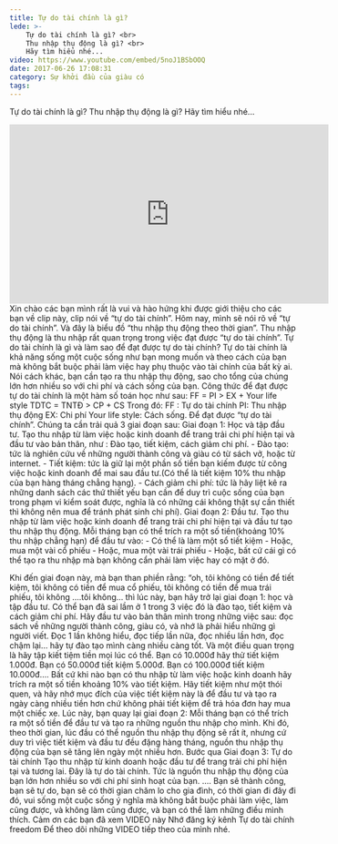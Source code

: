 ```yaml
---
title: Tự do tài chính là gì?
lede: >-
    Tự do tài chính là gì? <br>
    Thu nhập thụ động là gì? <br>
    Hãy tìm hiểu nhé...
video: https://www.youtube.com/embed/5noJ1BSbOOQ
date: 2017-06-26 17:08:31
category: Sự khởi đầu của giàu có
tags:
---
```


Tự do tài chính là gì?
Thu nhập thụ động là gì?
Hãy tìm hiểu nhé...
<iframe width="560" height="315" src="https://www.youtube.com/embed/5noJ1BSbOOQ" frameborder="0" allowfullscreen></iframe>
Xin chào các bạn mình rất là vui và hào hứng khi được giới thiệu cho các bạn về clip này, clip nói về
“tự do tài chính”. Hôm nay, mình sẽ nói rõ về “tự do tài chính”. Và đây là biểu đồ “thu nhập thụ động theo thời gian”. Thu nhập thụ động là thu nhập rất quan trọng trong việc đạt được “tự do tài chính”.
Tự do tài chính là gì và làm sao để đạt được tự do tài chính?
Tự do tài chính là khả năng sống một cuộc sống như bạn mong muốn và theo cách của bạn mà không bắt buộc phải làm việc hay phụ thuộc vào tài chính của bất kỳ ai.
Nói cách khác, bạn cần tạo ra thu nhập thụ động, sao cho tổng của chúng lớn hơn nhiều so với chi phí và cách sống của bạn.
Công thức để đạt được tự do tài chính là một hàm số toán học như sau:
FF = PI > EX + Your life style
TDTC = TNTĐ > CP + CS
Trong đó: 
FF : Tự do tài chính
PI: Thu nhập thụ động
EX: Chi phí
Your life style: Cách sống.
Để đạt được “tự do tài chính”. Chúng ta cần trải quả 3 giai đoạn sau:
Giai đoạn 1: Học và tập đầu tư.
Tạo thu nhập từ làm việc hoặc kinh doanh để trang trải chi phí hiện tại và đầu tư vào bản thân, như : Đào tạo, tiết kiệm, cách giảm chi phí.
-	Đào tạo: tức là nghiên cứu về những người thành công và giàu có từ sách vở, hoặc từ internet.
-	Tiết kiệm: tức là giữ lại một phần số tiền bạn kiếm được từ công việc hoặc kinh doanh để mai sau đầu tư.(Có thể là tiết kiệm 10% thu nhập của bạn hàng tháng chẳng hạng).
-	Cách giảm chi phí: tức là hãy liệt kê ra những danh sách các thứ thiết yếu bạn cần để duy trì cuộc sống của bạn trong phạm vi kiểm soát được, nghĩa là có những cái không thật sự cần thiết thì không nên mua để tránh phát sinh chi phí).
Giai đoạn 2: Đầu tư.
Tạo thu nhập từ làm việc hoặc kinh doanh để trang trải chi phí hiện tại và đầu tư tạo thu nhập thụ động.
Mỗi tháng bạn có thể trích ra một số tiền(khoảng 10% thu nhập chẳng hạn) để đầu tư vào:
-	Có thể là làm một sổ tiết kiệm
-	Hoặc, mua một vài cổ phiếu
-	Hoặc, mua một vài trái phiếu
-	Hoặc, bất cứ cái gì có thể tạo ra thu nhập mà bạn không cẩn phải làm việc hay có mặt ở đó.



Khi đến giai đoạn này, mà bạn than phiền rằng: “oh, tôi không có tiền để tiết kiệm, tôi không có tiền để mua cổ phiếu, tôi không có tiền để mua trái phiếu, tôi không ….tôi không… thì lúc này, bạn hãy trở lại giai đoạn 1: học và tập đầu tư.
Có thể bạn đã sai lầm ở 1 trong 3 việc đó là đào tạo, tiết kiệm và cách giảm chi phí.
 Hãy đầu tư vào bản thân mình trong những việc sau: đọc sách về những người thành công, giàu có, và nhớ là phải hiểu những gì người viết. Đọc 1 lần không hiểu, đọc tiếp lần nữa, đọc nhiều lần hơn, đọc chậm lại… hãy tự đào tạo mình càng nhiều càng tốt. 
Và một điều quan trọng là hãy tập kiết tiệm tiền mọi lúc có thể. Bạn có 10.000đ hãy thử tiết kiệm 1.000đ. Bạn có 50.000đ tiết kiệm 5.000đ. Bạn có 100.000đ tiết kiệm 10.000đ…. Bất cứ khi nào bạn có thu nhập từ làm việc hoặc kinh doanh hãy trích ra một số tiền khoảng 10% vào tiết kiệm.
Hãy tiết kiệm như một thói quen, và hãy nhớ mục đích của việc tiết kiệm này là để đầu tư và tạo ra ngày càng nhiều tiền hơn chứ không phải tiết kiệm để trả hóa đơn hay mua một chiếc xe. 
Lúc này, bạn quay lại giai đoạn 2: Mỗi tháng bạn có thể trích ra  một số tiền để đầu tư và tạo ra những nguồn thu nhập cho mình.
Khi đó, theo thời gian, lúc đầu có thể nguồn thu nhập thụ động sẽ rất ít, nhưng cứ duy trì việc tiết kiệm và đầu tư đều đặng hàng tháng, nguồn thu nhập thụ động của bạn sẽ tăng lên ngày một nhiều hơn.
Bước qua Giai đoạn 3: Tự do tài chính
Tạo thu nhập từ kinh doanh hoặc đầu tư để trang trải chi phí hiện tại và tương lai.
Đây là tự do tài chính.
Tức là nguồn thu nhập thụ động của bạn lớn hơn nhiều so với chi phí sinh hoạt của bạn.
.... Bạn sẽ thành công, bạn sẽ tự do, bạn sẽ có thời gian chăm lo cho gia đình, có thời gian đi đây đi đó, vui sống một cuộc sống ý nghĩa mà không bắt buộc phải làm việc, làm cũng được, và không làm cũng được, và bạn có thể làm những điều mình thích.
Cảm ơn các bạn đã xem VIDEO này
Nhớ đăng ký kênh
Tự do tài chính freedom
Để theo dõi những VIDEO tiếp theo của mình nhé.